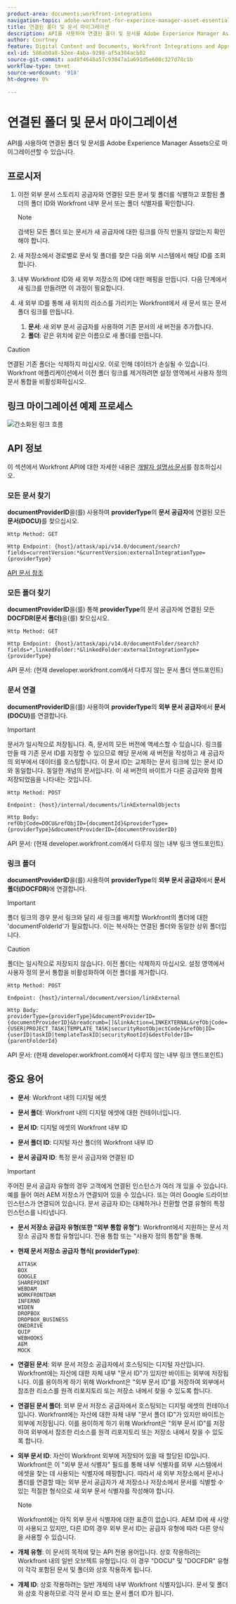 ```yaml
---
product-area: documents;workfront-integrations
navigation-topic: adobe-workfront-for-experince-manager-asset-essentials
title: 연결된 폴더 및 문서 마이그레이션
description: API를 사용하여 연결된 폴더 및 문서를 Adobe Experience Manager Assets으로 마이그레이션할 수 있습니다.
author: Courtney
feature: Digital Content and Documents, Workfront Integrations and Apps
exl-id: 586ab0a8-52ee-4aba-9298-af5a304acb02
source-git-commit: aad8f4648a57c93047a1a691d5e608c327d78c1b
workflow-type: tm+mt
source-wordcount: '918'
ht-degree: 0%

---
```


# 연결된 폴더 및 문서 마이그레이션

API를 사용하여 연결된 폴더 및 문서를 Adobe Experience Manager Assets으로 마이그레이션할 수 있습니다.

## 프로시저

1. 이전 외부 문서 스토리지 공급자와 연결된 모든 문서 및 폴더를 식별하고 포함된 폴더의 폴더 ID와 Workfront 내부 문서 또는 폴더 식별자를 확인합니다.

   >[!NOTE]
   >
   > 검색된 모든 폴더 또는 문서가 새 공급자에 대한 링크를 아직 만들지 않았는지 확인해야 합니다.

1. 새 저장소에서 경로별로 문서 및 폴더를 찾은 다음 외부 시스템에서 해당 ID를 조회합니다.

1. 내부 Workfront ID와 새 외부 저장소의 ID에 대한 매핑을 만듭니다. 다음 단계에서 새 링크를 만들려면 이 과정이 필요합니다.

1. 새 외부 ID를 통해 새 위치의 리소스를 가리키는 Workfront에서 새 문서 또는 문서 폴더 링크를 만듭니다.

   1. **문서**: 새 외부 문서 공급자를 사용하여 기존 문서의 새 버전을 추가합니다.
   1. **폴더**: 같은 위치에 같은 이름으로 새 폴더를 만듭니다.

>[!CAUTION]
>
>   연결된 기존 폴더는 삭제하지 마십시오. 이로 인해 데이터가 손실될 수 있습니다. Workfront 애플리케이션에서 이전 폴더 링크를 제거하려면 설정 영역에서 사용자 정의 문서 통합을 비활성화하십시오.


## 링크 마이그레이션 예제 프로세스

![간소화된 링크 흐름](assets/links-flow-simplified.png)

## API 정보

이 섹션에서 Workfront API에 대한 자세한 내용은 [개발자 설명서:문서](https://developer.workfront.com/documents.html)를 참조하십시오.

### 모든 문서 찾기

**documentProviderID**&#x200B;을(를) 사용하여 **providerType**&#x200B;의 **문서 공급자**&#x200B;에 연결된 모든 **문서(DOCU)**&#x200B;를 찾으십시오.

```
Http Method: GET
 
Http Endpoint: {host}/attask/api/v14.0/document/search?fields=currentVersion:*&currentVersion:externalIntegrationType={providerType}
```

[API 문서 참조](https://developer.workfront.com/documents.html#get-/docu/search)

### 모든 폴더 찾기

**documentProviderID**&#x200B;을(를) 통해 **providerType**&#x200B;의 문서 공급자에 연결된 모든 **DOCFDR(문서 폴더)**&#x200B;을(를) 찾으십시오.

```
Http Method: GET
 
Http Endpoint: {host}/attask/api/v14.0/documentFolder/search?fields=*,linkedFolder:*&linkedFolder:externalIntegrationType={providerType}
```

API 문서: (현재 developer.workfront.com에서 다루지 않는 문서 폴더 엔드포인트)

### 문서 연결

**documentProviderID**&#x200B;을(를) 사용하여 **providerType**&#x200B;의 **외부 문서 공급자**&#x200B;에서 **문서(DOCU)**&#x200B;를 연결합니다.

>[!IMPORTANT]
>
>문서가 일시적으로 저장됩니다. 즉, 문서의 모든 버전에 액세스할 수 있습니다. 링크를 만들 때 기존 문서 ID를 지정할 수 있으므로 해당 문서에 새 버전을 작성하고 새 공급자의 외부에서 데이터를 호스팅합니다. 이 문서 ID는 교체하는 문서 링크에 있는 문서 ID와 동일합니다. 동일한 개념의 문서입니다. 이 새 버전의 바이트가 다른 공급자와 함께 저장되었음을 나타내는 것입니다.

```
Http Method: POST
 
Endpoint: {host}/internal/documents/linkExternalObjects
 
Http Body:
refObjCode=DOCU&refObjID={documentId}&providerType={providerType}&documentProviderID={documentProviderID}
```

API 문서: (현재 developer.workfront.com에서 다루지 않는 내부 링크 엔드포인트)

### 링크 폴더

**documentProviderID**&#x200B;을(를) 사용하여 **providerType**&#x200B;의 **외부 문서 공급자**&#x200B;에서 **문서 폴더(DOCFDR)**&#x200B;에 연결합니다.

>[!IMPORTANT]
>
>폴더 링크의 경우 문서 링크와 달리 새 링크를 배치할 Workfront의 폴더에 대한 &#39;documentFolderId&#39;가 필요합니다. 이는 복사하는 연결된 폴더와 동일한 상위 폴더입니다.

>[!CAUTION]
>
>폴더는 일시적으로 저장되지 않습니다. 이전 폴더는 삭제하지 마십시오. 설정 영역에서 사용자 정의 문서 통합을 비활성화하여 이전 폴더를 제거합니다.


```
Http Method: POST
 
Endpoint: {host}/internal/document/version/linkExternal
 
Http Body:
providerType={providerType}&documentProviderID={documentProviderID}&breadcrumb=[]&linkAction=LINKEXTERNAL&refObjCode={USER|PROJECT_TASK|TEMPLATE_TASK|securityRootObjectCode}&refObjID={userID|taskID|templateTaskID|securityRootId}&destFolderID={parentFolderId}
```

API 문서: (현재 developer.workfront.com에서 다루지 않는 내부 링크 엔드포인트)

## 중요 용어

* **문서**: Workfront 내의 디지털 에셋

* **문서 폴더**: Workfront 내의 디지털 에셋에 대한 컨테이너입니다.

* **문서 ID**: 디지털 에셋의 Workfront 내부 ID

* **문서 폴더 ID**: 디지털 자산 폴더의 Workfront 내부 ID

* **문서 공급자 ID**: 특정 문서 공급자와 연결된 ID

>[!IMPORTANT]
>
> 주어진 문서 공급자 유형의 경우 고객에게 연결된 인스턴스가 여러 개 있을 수 있습니다. 예를 들어 여러 AEM 저장소가 연결되어 있을 수 있습니다. 또는 여러 Google 드라이브 인스턴스가 연결되어 있습니다. 문서 공급자 ID는 대체하거나 전환할 연결 유형의 특정 인스턴스를 나타냅니다.

* **문서 저장소 공급자 유형(또한 &quot;외부 통합 유형&quot;)**: Workfront에서 지원하는 문서 저장소 공급자 통합 유형입니다. 전용 통합 또는 &quot;사용자 정의 통합&quot;을 통해.

* **현재 문서 저장소 공급자 형식( providerType)**:

  ```
  ATTASK
  BOX
  GOOGLE
  SHAREPOINT
  WEBDAM
  WORKFRONTDAM
  INFERNO
  WIDEN
  DROPBOX
  DROPBOX_BUSINESS
  ONEDRIVE
  QUIP
  WEBHOOKS
  AEM
  MOCK
  ```

* **연결된 문서**: 외부 문서 저장소 공급자에서 호스팅되는 디지털 자산입니다. Workfront에는 자산에 대한 자체 내부 &quot;문서 ID&quot;가 있지만 바이트는 외부에 저장됩니다. 이를 용이하게 하기 위해 Workfront은 &quot;외부 문서 ID&quot;를 저장하여 외부에서 참조한 리소스를 원격 리포지토리 또는 저장소 내에서 찾을 수 있도록 합니다.

* **연결된 문서 폴더**: 외부 문서 저장소 공급자에서 호스팅되는 디지털 에셋의 컨테이너입니다. Workfront에는 자산에 대한 자체 내부 &quot;문서 폴더 ID&quot;가 있지만 바이트는 외부에 저장됩니다. 이를 용이하게 하기 위해 Workfront은 &quot;외부 문서 ID&quot;를 저장하여 외부에서 참조한 리소스를 원격 리포지토리 또는 저장소 내에서 찾을 수 있도록 합니다.

* **외부 문서 ID**: 자산이 Workfront 외부에 저장되어 있을 때 할당된 ID입니다. Workfront은 이 &quot;외부 문서 식별자&quot; 필드를 통해 내부 식별자를 외부 시스템에서 에셋을 찾는 데 사용되는 식별자에 매핑합니다. 따라서 새 외부 저장소에서 문서나 폴더를 연결할 때는 외부 문서 공급자가 새 저장소나 저장소에서 문서를 식별할 수 있는 적절한 형식으로 새 외부 문서 식별자를 작성해야 합니다.

  >[!NOTE]
  >
  > Workfront에는 아직 외부 문서 식별자에 대한 표준이 없습니다. AEM ID에 새 사양이 사용되고 있지만, 다른 ID의 경우 외부 문서 ID는 공급자 유형에 따라 다른 양식을 사용할 수 있습니다.


* **개체 유형**: 이 문서의 목적에 맞는 API 전용 용어입니다. 상호 작용하려는 Workfront 내의 일반 오브젝트 유형입니다. 이 경우 &quot;DOCU&quot; 및 &quot;DOCFDR&quot; 유형이 각각 포함된 문서 및 폴더와 상호 작용하게 됩니다.

* **개체 ID**: 상호 작용하려는 일반 개체의 내부 Workfront 식별자입니다. 문서 및 폴더와 상호 작용하므로 각각 문서 ID 또는 문서 폴더 ID가 됩니다.
